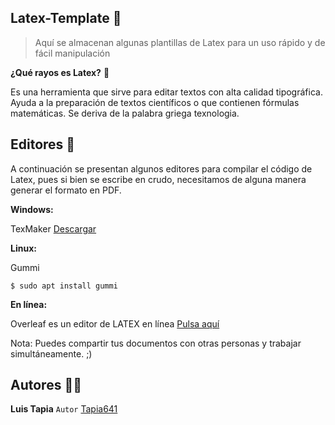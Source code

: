 ## Latex-Template 🤯
>Aquí se almacenan algunas plantillas de Latex para un uso rápido y de fácil manipulación

**¿Qué rayos es Latex?** 🤷‍

Es una herramienta que sirve para editar textos con alta calidad tipográfica. Ayuda a la preparación de textos científicos o que contienen fórmulas matemáticas. Se deriva de la palabra griega texnologia.

## Editores 💯

A continuación se presentan algunos editores para compilar el código de Latex, pues si bien se escribe en crudo, necesitamos de alguna manera generar el formato en PDF.

**Windows:**

TexMaker [Descargar](http://www.xm1math.net/texmaker/download.html)

**Linux:**

Gummi

```
$ sudo apt install gummi
```

**En línea:**

Overleaf es un editor de LATEX en línea [Pulsa aquí](https://www.overleaf.com)

Nota: Puedes compartir tus documentos con otras personas y trabajar simultáneamente. ;)

## Autores 🤦‍♂️
**Luis Tapia** ```Autor``` [Tapia641](https://github.com/Tapia641)
